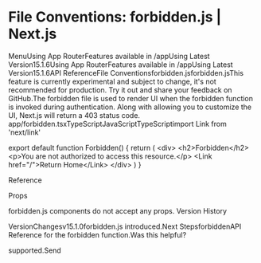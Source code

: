 # File Conventions: forbidden.js | Next.js

<p>MenuUsing App RouterFeatures available in /appUsing Latest Version15.1.6Using App RouterFeatures available in /appUsing Latest Version15.1.6API ReferenceFile Conventionsforbidden.jsforbidden.jsThis feature is currently experimental and subject to change, it's not recommended for production. Try it out and share your feedback on GitHub.The forbidden file is used to render UI when the forbidden function is invoked during authentication. Along with allowing you to customize the UI, Next.js will return a 403 status code.
app/forbidden.tsxTypeScriptJavaScriptTypeScriptimport Link from 'next/link'</p>
<p>export default function Forbidden() {
return (
&lt;div&gt;
&lt;h2&gt;Forbidden&lt;/h2&gt;
&lt;p&gt;You are not authorized to access this resource.&lt;/p&gt;
&lt;Link href=&quot;/&quot;&gt;Return Home&lt;/Link&gt;
&lt;/div&gt;
)
}</p>
<p>Reference</p>
<p>Props</p>
<p>forbidden.js components do not accept any props.
Version History</p>
<p>VersionChangesv15.1.0forbidden.js introduced.Next StepsforbiddenAPI Reference for the forbidden function.Was this helpful?</p>
<p>supported.Send</p>
